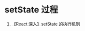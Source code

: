 # setState 过程

1. [【React 深入】setState 的执行机制](https://juejin.cn/post/6844903781813993486#heading-11)
